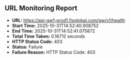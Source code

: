 ## URL Monitoring Report

- **URL:** https://api-gw1-prod1.fisglobal.com/gw/v1/health
- **Start Time:** 2025-10-31T14:52:40.908752
- **End Time:** 2025-10-31T14:52:41.075872
- **Total Time Taken:** 0.16712 seconds
- **HTTP Status Code:** 403
- **Status:** Failure
- **Failure Reason:** HTTP Status Code: 403

